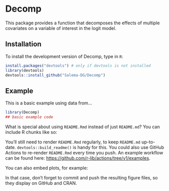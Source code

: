 
<!-- README.md is generated from README.Rmd. Please edit that file -->

# Decomp

<!-- badges: start -->
<!-- badges: end -->

This package provides a function that decomposes the effects of multiple
covariates on a variable of interest in the logit model.

## Installation

To install the development version of Decomp, type in `R`:

``` r
install.packages("devtools") # only if devtools is not installed
library(devtools)
devtools::install_github("Salema-DG/Decomp")
```

## Example

This is a basic example using data from…

``` r
library(Decomp)
## basic example code
```

What is special about using `README.Rmd` instead of just `README.md`?
You can include R chunks like so:

You’ll still need to render `README.Rmd` regularly, to keep `README.md`
up-to-date. `devtools::build_readme()` is handy for this. You could also
use GitHub Actions to re-render `README.Rmd` every time you push. An
example workflow can be found here:
<https://github.com/r-lib/actions/tree/v1/examples>.

You can also embed plots, for example:

In that case, don’t forget to commit and push the resulting figure
files, so they display on GitHub and CRAN.

